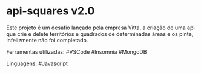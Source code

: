 # api-squares v2.0 
Este projeto é um desafio lançado pela empresa Vitta, a criação de uma api que crie e delete 
territórios e quadrados de determinadas áreas e os pinte, infelizmente não foi completado.

Ferramentas utilizadas: 
#VSCode 
#Insomnia
#MongoDB

Linguagens: 
#Javascript



